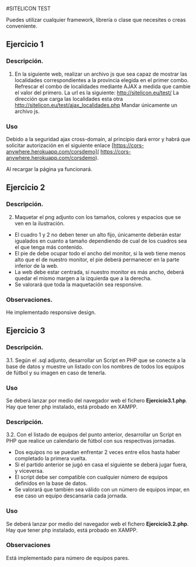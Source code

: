 #SITELICON TEST


Puedes utilizar cualquier framework, librería o clase que necesites o creas conveniente.  

## Ejercicio 1

### Descripción.
1. En la siguiente web, realizar un archivo js que sea capaz de mostrar las localidades correspondientes a la provincia elegida en el primer combo. Refrescar el combo de localidades mediante AJAX a medida que cambie el valor del primero. 
La url es la siguiente: 
http://sitelicon.eu/test/ 
La dirección que carga las localidades esta otra 
http://sitelicon.eu/test/ajax_localidades.php
Mandar únicamente un archivo js.

### Uso

Debido a la seguridad ajax cross-domain, al principio dará error y habrá que solicitar autorización en el siguiente enlace [https://cors-anywhere.herokuapp.com/corsdemo]( https://cors-anywhere.herokuapp.com/corsdemo). 

Al recargar la página ya funcionará.

## Ejercicio 2

### Descripción.
2. Maquetar el png adjunto con los tamaños, colores y espacios que se ven en la ilustración.

- El cuadro 1 y 2 no deben tener un alto fijo, únicamente deberán estar igualados en cuanto a tamaño dependiendo de cual de los cuadros sea el que tenga más contenido.
- El pie de debe ocupar todo el ancho del monitor, si la web tiene menos alto que el de nuestro monitor, el pie deberá permanecer en la parte inferior de la web.
- La web debe estar centrada, si nuestro monitor es más ancho, deberá quedar el mismo margen a la izquierda que a la derecha.
- Se valorará que toda la maquetación sea responsive.

### Observaciones.

He implementado responsive design.


## Ejercicio 3

### Descripción.

3.1. Según el .sql adjunto, desarrollar un Script en PHP que se conecte a la base de datos y muestre un listado con los nombres de todos los equipos de fútbol y su imagen en caso de tenerla.

### Uso

Se deberá lanzar por medio del navegador web el fichero **Ejercicio3.1.php**. Hay que tener php instalado, está probado en XAMPP.

### Descripción.

3.2. Con el listado de equipos del punto anterior, desarrollar un Script en PHP que realice un calendario de fútbol con sus respectivas jornadas.

- Dos equipos no se puedan enfrentar 2 veces entre ellos hasta haber completado la primera vuelta.
- Si el partido anterior se jugó en casa el siguiente se deberá jugar fuera, y viceversa.
- El script debe ser compatible con cualquier número de equipos definidos en la base de datos.
- Se valorará que también sea válido con un número de equipos impar, en ese caso un equipo descansaría cada jornada.

### Uso

Se deberá lanzar por medio del navegador web el fichero **Ejercicio3.2.php**. Hay que tener php instalado, está probado en XAMPP.

### Observaciones

Está implementado para número de equipos pares.
